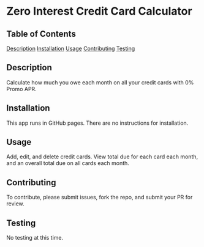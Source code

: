 # Zero Interest Credit Card Calculator

## Table of Contents
[Description](#description)
[Installation](#installation)
[Usage](#usage)
[Contributing](#contributing)
[Testing](#testing)


## Description

Calculate how much you owe each month on all your credit cards with 0% Promo APR.

## Installation

This app runs in GitHub pages.  There are no instructions for installation.

## Usage

Add, edit, and delete credit cards.  View total due for each card each month, and an overall total due on all cards each month.

## Contributing

To contribute, please submit issues, fork the repo, and submit your PR for review.



## Testing

No testing at this time.

